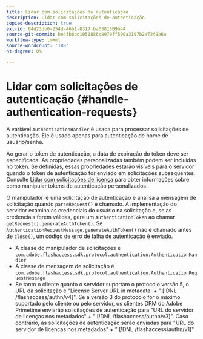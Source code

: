 ```yaml
---
title: Lidar com solicitações de autenticação
description: Lidar com solicitações de autenticação
copied-description: true
exl-id: 64d23db0-254d-46b1-8317-ba0381509b44
source-git-commit: be43bbbd1051886c8979ff590a3197b2a7249b6a
workflow-type: tm+mt
source-wordcount: '188'
ht-degree: 0%

---
```


# Lidar com solicitações de autenticação {#handle-authentication-requests}

A variável `AuthenticationHandler` é usada para processar solicitações de autenticação. Ele é usado apenas para autenticação de nome de usuário/senha.

Ao gerar o token de autenticação, a data de expiração do token deve ser especificada. As propriedades personalizadas também podem ser incluídas no token. Se definidas, essas propriedades estarão visíveis para o servidor quando o token de autenticação for enviado em solicitações subsequentes. Consulte [Lidar com solicitações de licença](../../protecting-content/implementing-the-license-server/handling-license-reqs/license-handling-classes.md) para obter informações sobre como manipular tokens de autenticação personalizados.

O manipulador lê uma solicitação de autenticação e analisa a mensagem de solicitação quando `parseRequest()` é chamado. A implementação do servidor examina as credenciais do usuário na solicitação e, se as credenciais forem válidas, gera um `AuthenticationToken` ao chamar `getRequest().generateAuthToken()`. Se `AuthenticationRequestMessage.generateAuthToken()` não é chamado antes de `close()`, um código de erro de falha de autenticação é enviado.

* A classe do manipulador de solicitações é `com.adobe.flashaccess.sdk.protocol.authentication.AuthenticationHandler`
* A classe de mensagem de solicitação é `com.adobe.flashaccess.sdk.protocol.authentication.AuthenticationRequestMessage`
* Se tanto o cliente quanto o servidor suportam o protocolo versão 5, o URL da solicitação é &quot;License Server URL in metadata: + &quot; [!DNL /flashaccess/authn/v4]&quot;. Se a versão 3 do protocolo for o máximo suportado pelo cliente ou pelo servidor, os clientes DRM do Adobe Primetime enviarão solicitações de autenticação para &quot;URL do servidor de licenças nos metadados&quot; + &quot; [!DNL /flashaccess/authn/v3]&quot;. Caso contrário, as solicitações de autenticação serão enviadas para &quot;URL do servidor de licenças nos metadados&quot; + &quot; [!DNL /flashaccess/authn/v1]&quot;
